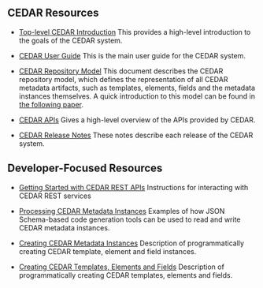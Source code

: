 
## CEDAR Resources

* [Top-level CEDAR Introduction](https://metadatacenter.org/) This provides a high-level introduction to the goals of the CEDAR system.

* [CEDAR User Guide](https://metadatacenter.github.io/cedar-manual/) This is the main user guide for the CEDAR system.

* [CEDAR Repository Model](https://metadatacenter.org/tools-training/outreach/cedar-template-model) This document describes the CEDAR repository model, which defines the representation of all CEDAR metadata artifacts, such as templates, elements, fields and the metadata instances themselves. A quick introduction to this model can be found in [the following paper](https://metadatacenter.org/open-repository-model-acquiring-knowledge-about-scientific-experiments). 

* [CEDAR APIs](https://more.metadatacenter.org/tools-training/cedar-api) Gives a high-level overview of the APIs provided by CEDAR.

* [CEDAR Release Notes](https://github.com/metadatacenter/cedar-project/releases) These notes describe each release of the CEDAR system.

## Developer-Focused Resources


* [Getting Started with CEDAR REST APIs](https://github.com/metadatacenter/cedar-docs/wiki/CEDAR-REST-APIs) Instructions for interacting with CEDAR REST services

* [Processing CEDAR Metadata Instances](https://github.com/metadatacenter/cedar-docs/wiki/Processing-CEDAR-Template-Instances) Examples of how JSON Schema-based code generation tools can be used to read and write CEDAR metadata instances.

* [Creating CEDAR Metadata Instances](https://github.com/metadatacenter/cedar-docs/wiki/CEDAR-Template,-Element,-and-Field-Instances) Description of programmatically creating CEDAR template, element and field instances.

* [Creating CEDAR Templates, Elements and Fields](https://github.com/metadatacenter/cedar-docs/wiki/CEDAR-Template,-Element,-and-Fields) Description of programmatically creating CEDAR templates, elements and fields.



